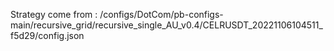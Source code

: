 Strategy come from : /configs/DotCom/pb-configs-main/recursive_grid/recursive_single_AU_v0.4/CELRUSDT_20221106104511_f5d29/config.json